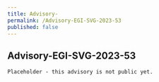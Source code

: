 ```yaml
---
title: Advisory-
permalink: /Advisory-EGI-SVG-2023-53
published: false
---
```


## Advisory-EGI-SVG-2023-53

```
Placeholder - this advisory is not public yet.

```
